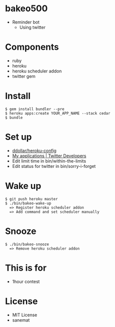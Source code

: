 # bakeo500

- Reminder bot
    - Using twitter

# Components
- ruby
- heroku
- heroku scheduler addon
- twitter gem

# Install
```
$ gem install bundler --pre
$ heroku apps:create YOUR_APP_NAME --stack cedar
$ bundle
```

# Set up
- [ddollar/heroku-config](https://github.com/ddollar/heroku-config)
- [My applications | Twitter Developers](https://dev.twitter.com/apps)
- Edit limit time in bin/within-the-limits
- Edit status for twitter in bin/sorry-i-forget

# Wake up
```
$ git push heroku master
$ ./bin/bakeo-wake-up
  => Register heroku scheduler addon
  => Add command and set scheduler manually

```

# Snooze
```
$ ./bin/bakeo-snooze
  => Remove heroku scheduler addon
```

# This is for
- 1hour contest

# License
- MIT License
- sanemat
